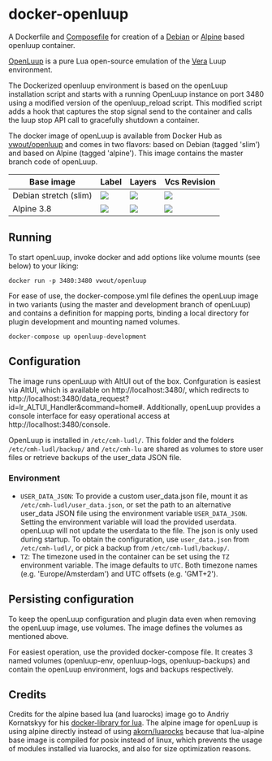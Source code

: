 # docker-openluup

A Dockerfile and [Composefile](blob/master/docker-compose.yml) for creation of a [Debian](blob/master/openluup/Dockerfile) or [Alpine](blob/master/openluup-alpine/Dockerfile) based openluup container.

[OpenLuup](https://github.com/akbooer/openLuup) is a pure Lua open-source emulation of the [Vera](http://getvera.com/) Luup environment.

The Dockerized openluup environment is based on the openLuup installation script and starts with a running OpenLuup instance on port 3480 using a modified version of the openluup_reload script. This modified script adds a hook that captures the stop signal send to the container and calls the luup stop API call to gracefully shutdown a container.

The docker image of openLuup is available from Docker Hub as [vwout/openluup](https://hub.docker.com/r/vwout/openluup/) and comes in two flavors: based on Debian (tagged 'slim') and based on Alpine (tagged 'alpine'). This image contains the master branch code of openLuup.

| Base image | Label | Layers | Vcs Revision |
|------------|-------|--------|--------------|
| Debian stretch (slim) | [![](https://images.microbadger.com/badges/version/vwout/openluup:slim.svg)](https://microbadger.com/images/vwout/openluup:slim "Docker image version for Debian") | [![](https://images.microbadger.com/badges/image/vwout/openluup:slim.svg)](https://microbadger.com/images/vwout/openluup:slim "Docker image layers for Debian") | [![](https://images.microbadger.com/badges/commit/vwout/openluup:slim.svg)](https://microbadger.com/images/vwout/openluup:slim "Docker image git commit for Debian") |
| Alpine 3.8 | [![](https://images.microbadger.com/badges/version/vwout/openluup:alpine.svg)](https://microbadger.com/images/vwout/openluup:alpine "Docker image version for alpine") | [![](https://images.microbadger.com/badges/image/vwout/openluup:alpine.svg)](https://microbadger.com/images/vwout/openluup:alpine "Docker image layers for alpine") | [![](https://images.microbadger.com/badges/commit/vwout/openluup:alpine.svg)](https://microbadger.com/images/vwout/openluup:alpine "Docker image git commit for alpine") |

## Running
To start openLuup, invoke docker and add options like volume mounts (see below) to your liking:

    docker run -p 3480:3480 vwout/openluup

For ease of use, the docker-compose.yml file defines the openLuup image in two variants (using the master and development branch of openLuup) and contains a definition for mapping ports, binding a local directory for plugin development and mounting named volumes.

    docker-compose up openluup-development

## Configuration
The image runs openLuup with AltUI out of the box. Confguration is easiest via AltUI, which is available on http://localhost:3480/, which redirects to http://localhost:3480/data_request?id=lr_ALTUI_Handler&command=home#.
Additionally, openLuup provides a console interface for easy operational access at http://localhost:3480/console.

OpenLuup is installed in ```/etc/cmh-ludl/```. This folder and the folders ```/etc/cmh-ludl/backup/``` and ```/etc/cmh-lu``` are shared as volumes to store user files or retrieve backups of the user_data JSON file.

### Environment
- ```USER_DATA_JSON```: To provide a custom user_data.json file, mount it as ```/etc/cmh-ludl/user_data.json```, or set the path to an alternative user_data JSON file using the environment variable ```USER_DATA_JSON```. Setting the environment variable will load the provided userdata. openLuup will not update the userdata to the file. The json is only used during startup.
To obtain the configuration, use ```user_data.json``` from ```/etc/cmh-ludl/```, or pick a backup from ```/etc/cmh-ludl/backup/```.
- ```TZ```: The timezone used in the container can be set using the ```TZ``` environment variable. The image defaults to ```UTC```. Both timezone names (e.g. 'Europe/Amsterdam') and UTC offsets (e.g. 'GMT+2').

## Persisting configuration
To keep the openLuup configuration and plugin data even when removing the openLuup image, use volumes. The image defines the volumes as mentioned above.

For easiest operation, use the provided docker-compose file. It creates 3 named volumes (openluup-env, openluup-logs, openluup-backups) and contain the openLuup environment, logs and backups respectively.

## Credits
Credits for the alpine based lua (and luarocks) image go to Andriy Kornatskyy for his [docker-library for lua](https://github.com/akornatskyy/docker-library). The alpine image for openLuup is using alpine directly instead of using [akorn/luarocks](https://hub.docker.com/r/akorn/luarocks/) because that lua-alpine base image is compiled for posix instead of linux, which prevents the usage of modules installed via luarocks, and also for size optimization reasons.
